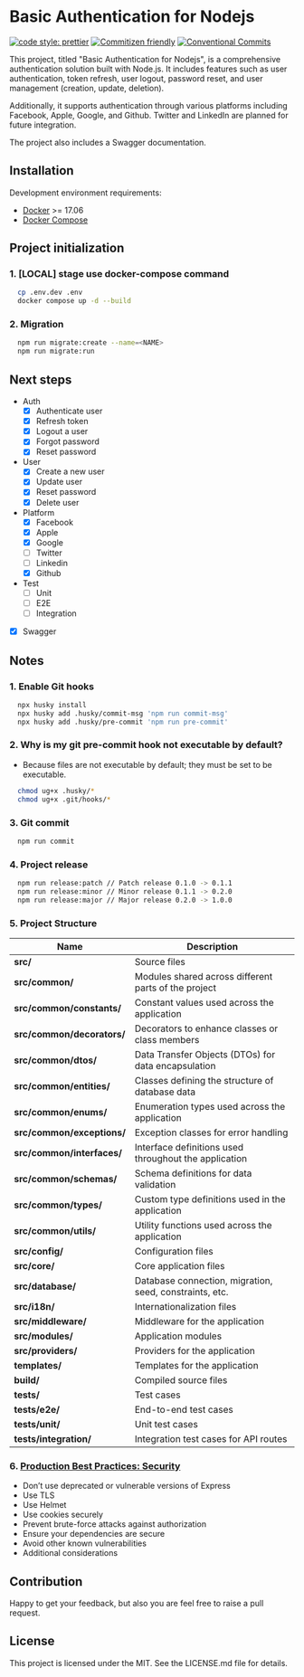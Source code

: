 # Basic Authentication for Nodejs

[![code style: prettier](https://img.shields.io/badge/code_style-prettier-ff69b4.svg)](http://prettier.io) [![Commitizen friendly](https://img.shields.io/badge/commitizen-friendly-brightgreen.svg)](http://commitizen.github.io/cz-cli/) [![Conventional Commits](https://img.shields.io/badge/Conventional%20Commits-1.0.0-yellow.svg)](https://conventionalcommits.org)

This project, titled "Basic Authentication for Nodejs", is a comprehensive authentication solution built with Node.js. It includes features such as user authentication, token refresh, user logout, password reset, and user management (creation, update, deletion).

Additionally, it supports authentication through various platforms including Facebook, Apple, Google, and Github. Twitter and LinkedIn are planned for future integration.

The project also includes a Swagger documentation.

## Installation

Development environment requirements:
- [Docker](https://www.docker.com) >= 17.06
- [Docker Compose](https://docs.docker.com/compose/install/)

## Project initialization

### 1. [LOCAL] stage use docker-compose command
```sh
  cp .env.dev .env
  docker compose up -d --build
```

### 2. Migration
```sh
  npm run migrate:create --name=<NAME>
  npm run migrate:run
```

## Next steps
  - Auth
    - [X] Authenticate user
    - [X] Refresh token
    - [X] Logout a user
    - [X] Forgot password
    - [X] Reset password
  - User
    - [X] Create a new user
    - [X] Update user
    - [X] Reset password
    - [X] Delete user
  - Platform
    - [X] Facebook
    - [X] Apple
    - [X] Google
    - [ ] Twitter
    - [ ] Linkedin
    - [X] Github
  - Test
    - [ ] Unit
    - [ ] E2E
    - [ ] Integration
  - [X] Swagger

## Notes

### 1. Enable Git hooks

```sh
  npx husky install
  npx husky add .husky/commit-msg 'npm run commit-msg'
  npx husky add .husky/pre-commit 'npm run pre-commit'
```

### 2. Why is my git pre-commit hook not executable by default?

- Because files are not executable by default; they must be set to be executable.

```sh
  chmod ug+x .husky/*
  chmod ug+x .git/hooks/*
```

### 3. Git commit

```sh
  npm run commit
```

### 4. Project release

```sh
  npm run release:patch // Patch release 0.1.0 -> 0.1.1
  npm run release:minor // Minor release 0.1.1 -> 0.2.0
  npm run release:major // Major release 0.2.0 -> 1.0.0
```

### 5. Project Structure

| Name                       | Description                                             |
|----------------------------|---------------------------------------------------------|
| **src/**                   | Source files                                            |
| **src/common/**            | Modules shared across different parts of the project    |
| **src/common/constants/**  | Constant values used across the application             |
| **src/common/decorators/** | Decorators to enhance classes or class members          |
| **src/common/dtos/**       | Data Transfer Objects (DTOs) for data encapsulation     |
| **src/common/entities/**   | Classes defining the structure of database data         |
| **src/common/enums/**      | Enumeration types used across the application           |
| **src/common/exceptions/** | Exception classes for error handling                    |
| **src/common/interfaces/** | Interface definitions used throughout the application   |
| **src/common/schemas/**    | Schema definitions for data validation                  |
| **src/common/types/**      | Custom type definitions used in the application         |
| **src/common/utils/**      | Utility functions used across the application           |
| **src/config/**            | Configuration files                                     |
| **src/core/**              | Core application files                                  |
| **src/database/**          | Database connection, migration, seed, constraints, etc. |
| **src/i18n/**              | Internationalization files                              |
| **src/middleware/**        | Middleware for the application                          |
| **src/modules/**           | Application modules                                     |
| **src/providers/**         | Providers for the application                           |
| **templates/**             | Templates for the application                           |
| **build/**                 | Compiled source files                                   |
| **tests/**                 | Test cases                                              |
| **tests/e2e/**             | End-to-end test cases                                   |
| **tests/unit/**            | Unit test cases                                         |
| **tests/integration/**     | Integration test cases for API routes                   |

### 6. [Production Best Practices: Security](https://expressjs.com/en/advanced/best-practice-security.html)

- Don’t use deprecated or vulnerable versions of Express
- Use TLS
- Use Helmet
- Use cookies securely
- Prevent brute-force attacks against authorization
- Ensure your dependencies are secure
- Avoid other known vulnerabilities
- Additional considerations

## Contribution

Happy to get your feedback, but also you are feel free to raise a pull request.

## License

This project is licensed under the MIT. See the LICENSE.md file for details.
